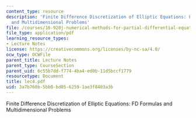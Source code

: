 ```yaml
---
content_type: resource
description: 'Finite Difference Discretization of Elliptic Equations: FD Formulas
  and Multidimensional Problems'
file: /courses/16-920j-numerical-methods-for-partial-differential-equations-sma-5212-spring-2003/3a7b760b5bb0bd0562591ae3f8403a3b_lec4.pdf
file_type: application/pdf
learning_resource_types:
- Lecture Notes
license: https://creativecommons.org/licenses/by-nc-sa/4.0/
ocw_type: OCWFile
parent_title: Lecture Notes
parent_type: CourseSection
parent_uid: 6c55b7dd-f774-4ba4-ed0b-11d5bccf1779
resourcetype: Document
title: lec4.pdf
uid: 3a7b760b-5bb0-bd05-6259-1ae3f8403a3b
---
```

Finite Difference Discretization of Elliptic Equations: FD Formulas and Multidimensional Problems